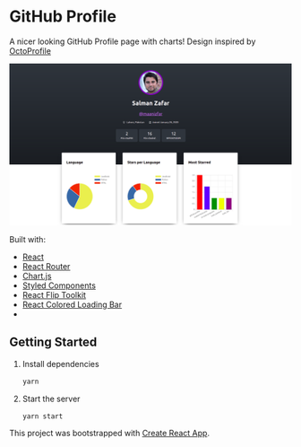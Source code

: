 # GitHub Profile

A nicer looking GitHub Profile page with charts! Design inspired by [OctoProfile](https://github.com/bchiang7/octoprofile)

![demo](https://raw.githubusercontent.com/maanizfar/github-profile/master/public/screenshot.png)

Built with:

- [React](https://github.com/facebook/react/)
- [React Router](https://github.com/ReactTraining/react-router)
- [Chart.js](https://www.chartjs.org/)
- [Styled Components](https://www.styled-components.com/)
- [React Flip Toolkit](https://github.com/aholachek/react-flip-toolkit)
- [React Colored Loading Bar](https://www.npmjs.com/package/react-colored-loading-bar)
-

## Getting Started

1. Install dependencies

   ```bash
   yarn
   ```

2. Start the server

   ```bash
   yarn start
   ```

This project was bootstrapped with [Create React App](https://github.com/facebook/create-react-app).
